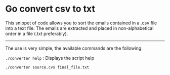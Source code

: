 # Go convert csv to txt

This snippet of code allows you to sort the emails contained in a .csv file into a text file.
The emails are extracted and placed in non-alphabetical order in a file (.txt preferably).

---

The use is very simple, the available commands are the following:

`./converter help` : Displays the script help

`./converter source.cvs final_file.txt`
